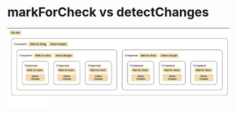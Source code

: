 # markForCheck vs detectChanges
![Demo](https://raw.githubusercontent.com/TemRhythm/markForCheck-vs-detectChanges/main/markForCheck_vs_detectChanges.webp)
